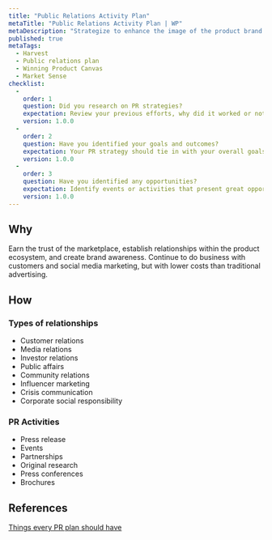 ```yaml
---
title: "Public Relations Activity Plan"
metaTitle: "Public Relations Activity Plan | WP"
metaDescription: "Strategize to enhance the image of the product brand and focus on influential media strategies."
published: true
metaTags:
  - Harvest
  - Public relations plan
  - Winning Product Canvas
  - Market Sense
checklist: 
  -
    order: 1
    question: Did you research on PR strategies? 
    expectation: Review your previous efforts, why did it worked or not? If you are new to the market, tactics of your competitors and others in your industry.
    version: 1.0.0
  -
    order: 2
    question: Have you identified your goals and outcomes? 
    expectation: Your PR strategy should tie in with your overall goals and objectives.
    version: 1.0.0
  -
    order: 3
    question: Have you identified any opportunities? 
    expectation: Identify events or activities that present great opportunities for good public relations activities. In doing so, it’s a good idea to look at both internal and external events.
    version: 1.0.0
---
```


## Why
Earn the trust of the marketplace, establish relationships within the product ecosystem, and create brand awareness. Continue to do business with customers and social media marketing, but with lower costs than traditional advertising.

## How

### Types of relationships

- Customer relations
- Media relations
- Investor relations
- Public affairs
- Community relations
- Influencer marketing
- Crisis communication
- Corporate social responsibility

### PR Activities

- Press release
- Events
- Partnerships
- Original research
- Press conferences
- Brochures

## References

[Things every PR plan should have](https://www.axiapr.com/blog/5-things-every-pr-plan-should-have)
